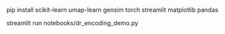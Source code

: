 pip install scikit-learn umap-learn gensim torch streamlit matplotlib pandas

streamlit run notebooks/dr_encoding_demo.py
